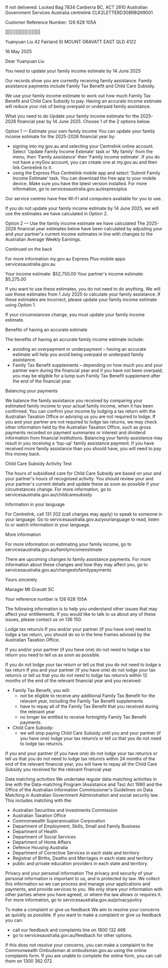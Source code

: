If not delivered: Locked Bag 7834 Canberra BC, ACT 2610
<logo>Australian Government<logo>
<logo>Services Australia<logo>
<logo>centrelink<logo>
CLK2LETTERD308R8Q99001

Customer Reference Number: 126 628 105A

||||||||||||||||||||||||

Yuanyuan Liu
42 Fairland St
MOUNT GRAVATT EAST QLD 4122

16 May 2025

Dear Yuanyuan Liu

You need to update your family income estimate by 14 June 2025

Our records show you are currently receiving family assistance. Family assistance payments include Family Tax Benefit and Child Care Subsidy.

We use your family income estimate to work out how much Family Tax Benefit and Child Care Subsidy to pay. Having an accurate income estimate will reduce your risk of being overpaid or underpaid family assistance.

What you need to do
Update your family income estimate for the 2025-2026 financial year by 14 June 2025. Choose 1 of the 2 options below.

Option 1 — Estimate your own family income
You can update your family income estimate for the 2025-2026 financial year by:

* signing into my.gov.au and selecting your Centrelink online account. Select 'Update Family Income Estimate' task or 'My family' from the menu, then 'Family assistance' then 'Family income estimate'. If you do not have a myGov account, you can create one at my.gov.au and then link Centrelink to it.
* using the Express Plus Centrelink mobile app and select 'Submit Family Income Estimate' task. You can download the free app to your mobile device. Make sure you have the latest version installed. For more information, go to servicesaustralia.gov.au/expressplus

Our service centres have free Wi-Fi and computers available for you to use.

If you do not update your family income estimate by 14 June 2025, we will use the estimates we have calculated in Option 2.

Option 2 — Use the family income estimate we have calculated
The 2025-2026 financial year estimates below have been calculated by adjusting your and your partner's current income estimates in line with changes to the Australian Average Weekly Earnings.

Continued on the back

For more information
<logo>my.gov.au<logo>  <logo>Express Plus mobile apps<logo> <logo>servicesaustralia.gov.au<logo>



Your income estimate: $52,750.00
Your partner's income estimate: $5,275.00

If you want to use these estimates, you do not need to do anything. We will use these estimates from 1 July 2025 to calculate your family assistance. If these estimates are incorrect, please update your family income estimate using Option 1.

If your circumstances change, you must update your family income estimate.

Benefits of having an accurate estimate

The benefits of having an accurate family income estimate include:

* avoiding an overpayment or underpayment – having an accurate estimate will help you avoid being overpaid or underpaid family assistance.
* Family Tax Benefit supplements – depending on how much you and your partner earn during the financial year and if you have not been overpaid, you may be eligible for a lump sum Family Tax Benefit supplement after the end of the financial year.

Balancing your payments

We balance the family assistance you received by comparing your estimated family income to your actual family income, when it has been confirmed. You can confirm your income by lodging a tax return with the Australian Taxation Office or advising us you are not required to lodge. If you and your partner are not required to lodge tax returns, we may check other information held by the Australian Taxation Office, such as gross payments recorded on payment summaries or interest and dividend information from financial institutions. Balancing your family assistance may result in you receiving a 'top-up' family assistance payment. If you have received more family assistance than you should have, you will need to pay this money back.

Child Care Subsidy Activity Test

The hours of subsidised care for Child Care Subsidy are based on your and your partner's hours of recognised activity. You should review your and your partner's current details and update these as soon as possible if your circumstances change. For more information, go to servicesaustralia.gov.au/childcaresubsidy

Information in your language

For Centrelink, call 131 202 (call charges may apply) to speak to someone in your language. Go to servicesaustralia.gov.au/yourlanguage to read, listen to or watch information in your language.

More information

For more information on estimating your family income, go to servicesaustralia.gov.au/familyincomeestimate

There are upcoming changes to family assistance payments. For more information about these changes and how they may affect you, go to servicesaustralia.gov.au/changestofamilypayments

Yours sincerely

Manager
Mt Gravatt SC



Your reference number is 126 628 105A

The following information is to help you understand other issues that may affect your entitlements.
If you would like to talk to us about any of these issues, please contact us on 136 150.

Lodge tax return/s
If you and/or your partner (if you have one) need to lodge a tax return, you should do so in the time frames advised by the Australian Taxation Office.

If you and/or your partner (if you have one) do not need to lodge a tax return you need to tell us as soon as possible.

If you do not lodge your tax return or tell us that you do not need to lodge a tax return
If you and your partner (if you have one) do not lodge your tax return/s or tell us that you do not need to lodge tax return/s within 12 months of the end of the relevant financial year and you received:

* Family Tax Benefit, you will:
    * not be eligible to receive any additional Family Tax Benefit for the relevant year, including the Family Tax Benefit supplements
    * have to repay all of the Family Tax Benefit that you received during the relevant year
    * no longer be entitled to receive fortnightly Family Tax Benefit payments.
* Child Care Subsidy:
    * we will stop paying Child Care Subsidy until you and your partner (if you have one) lodge your tax return/s or tell us that you do not need to lodge tax return/s.

If you and your partner (if you have one) do not lodge your tax return/s or tell us that you do not need to lodge tax return/s within 24 months of the end of the relevant financial year, you will have to repay all the Child Care Subsidy you received for the relevant financial year.

Data matching activities
We undertake regular data-matching activities in line with the Data-matching Program (Assistance and Tax) Act 1990 and the Office of the Australian Information Commissioner's Guidelines on Data Matching in Australian Government Administration and social security law. This includes matching with the:

* Australian Securities and Investments Commission
* Australian Taxation Office
* Commonwealth Superannuation Corporation
* Department of Employment, Skills, Small and Family Business
* Department of Health
* Department of Social Services
* Department of Home Affairs
* Defence Housing Australia
* Department of Corrective Services in each state and territory
* Registrar of Births, Deaths and Marriages in each state and territory
* public and private education providers in each state and territory.

Privacy and your personal information
The privacy and security of your personal information is important to us, and is protected by law. We collect this information so we can process and manage your applications and payments, and provide services to you. We only share your information with other parties where you have agreed, or where the law allows or requires it. For more information, go to servicesaustralia.gov.au/privacypolicy



To make a complaint or give us feedback
We aim to resolve your concerns as quickly as possible. If you want to make a complaint or give us feedback you can:
- call our feedback and complaints line on 1800 132 468
- go to servicesaustralia.gov.au/feedback for other options.

If this does not resolve your concerns, you can make a complaint to the Commonwealth Ombudsman at ombudsman.gov.au using the online complaints form. If you are unable to complete the online form, you can call them on 1300 362 072.

